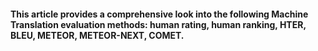 #### This article provides a comprehensive look into the following Machine Translation evaluation methods: human rating, human ranking, HTER, BLEU, METEOR, METEOR-NEXT, COMET. 